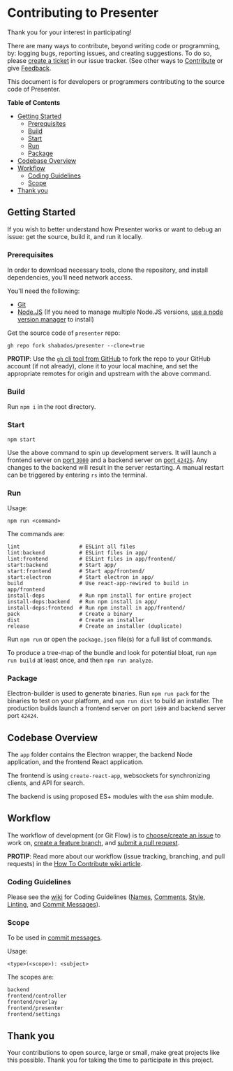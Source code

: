 # Contributing to Presenter

Thank you for your interest in participating!

There are many ways to contribute, beyond writing code or programming, by: logging bugs, reporting issues, and creating suggestions. To do so, please [create a ticket](https://github.com/ShabadOS/presenter/issues/new) in our issue tracker. (See other ways to [Contribute](README.md#Contributing) or give [Feedback](README.md#Feedback).

This document is for developers or programmers contributing to the source code of Presenter.

**Table of Contents**

- [Getting Started](#getting-started)
  - [Prerequisites](#prerequisites)
  - [Build](#build)
  - [Start](#start)
  - [Run](#run)
  - [Package](#package)
- [Codebase Overview](#codebase-overview)
- [Workflow](#workflow)
  - [Coding Guidelines](#coding-guidelines)
  - [Scope](#scope)
- [Thank you](#thank-you)

## Getting Started

If you wish to better understand how Presenter works or want to debug an issue: get the source, build it, and run it locally.

### Prerequisites

In order to download necessary tools, clone the repository, and install dependencies, you'll need network access.

You'll need the following:

- [Git](https://git-scm.com/)
- [Node.JS](https://nodejs.org) (If you need to manage multiple Node.JS versions, [use a node version manager](https://docs.npmjs.com/downloading-and-installing-node-js-and-npm) to install)

Get the source code of `presenter` repo:

```shell
gh repo fork shabados/presenter --clone=true
```

**PROTIP**: Use the [`gh` cli tool from GitHub](https://cli.github.com/) to fork the repo to your GitHub account (if not already), clone it to your local machine, and set the appropriate remotes for origin and upstream with the above command.

<!-- #### Prerequisites for compile tool chain

Currently, the program uses precompiled binaries. If a need to compile native Node modules arises in the future, the following prerequisites would be needed.

**PROTIP**: The following instructions are **not** required to build, run, package, or distribute Shabad OS Presenter.

- [Python](https://www.python.org/downloads/release/python-2715/), at least version 2.7 (version 3 is not supported).

**PROTIP**: Windows users will automatically install Python 2.7 when installing `windows-build-tools` npm module (see below)

- A C/C++ compiler tool chain for your platform:
  - **Windows**
    - **NOTE**: Make sure your profile path only contains ASCII letters, otherwise it can lead to node-gyp usage problems ([nodejs/node-gyp issue #297](https://github.com/nodejs/node-gyp/issues/297))
    - **NOTE**: If you have Visual Studio 2019 installed, you may face issues when using the default version of `node-gyp`. You may need to follow the solutions in [nodejs/node-gyp issue #1747](https://github.com/nodejs/node-gyp/issues/1747).
    - Start Powershell as Administrator.
    - Run `npm install --global windows-build-tools --vs2015`. (Try the `--debug` flag or check [Windows Build Tools](https://github.com/felixrieseberg/windows-build-tools) if you encounter any problems.)
    - Restart your computer.
  - **macOS**
    - [Xcode](https://developer.apple.com/xcode/downloads/) can be used to install Command Line Tools containing `gcc` and the related tool-chain containing `make`.
    - Open a terminal and run `xcode-select --install`.
  - **Linux**
    - `make`, `pkg-config`, GCC or another compile tool-chain
    - Building packages has not been tested, so requirements are unknown -->

### Build

Run `npm i` in the root directory.

### Start

```shell
npm start
```

Use the above command to spin up development servers. It will launch a frontend server on [port `3000`](https://localhost:3000) and a backend server on [port `42425`](https://localhost:42425). Any changes to the backend will result in the server restarting. A manual restart can be triggered by entering `rs` into the terminal.

### Run

Usage:

```shell
npm run <command>
```

The commands are:

```shell
lint                   # ESLint all files
lint:backend           # ESLint files in app/
lint:frontend          # ESLint files in app/frontend/
start:backend          # Start app/
start:frontend         # Start app/frontend/
start:electron         # Start electron in app/
build                  # Use react-app-rewired to build in app/frontend
install-deps           # Run npm install for entire project
install-deps:backend   # Run npm install in app/
install-deps:frontend  # Run npm install in app/frontend/
pack                   # Create a binary
dist                   # Create an installer
release                # Create an installer (duplicate)
```

Run `npm run` or open the `package.json` file(s) for a full list of commands.

To produce a tree-map of the bundle and look for potential bloat, run `npm run build` at least once, and then `npm run analyze`.

### Package

Electron-builder is used to generate binaries. Run `npm run pack` for the binaries to test on your platform, and `npm run dist` to build an installer. The production builds launch a frontend server on port `1699` and backend server port `42424`.

## Codebase Overview

The `app` folder contains the Electron wrapper, the backend Node application, and the frontend React application.

The frontend is using `create-react-app`, websockets for synchronizing clients, and API for search.

The backend is using proposed ES+ modules with the `esm` shim module.

## Workflow

The workflow of development (or Git Flow) is to [choose/create an issue](https://github.com/ShabadOS/presenter/issues) to work on, [create a feature branch](https://github.com/ShabadOS/.github/wiki/How-to-Contribute#branches), and [submit a pull request](https://github.com/ShabadOS/.github/wiki/How-to-Contribute#pull-requests).

**PROTIP**: Read more about our workflow (issue tracking, branching, and pull requests) in the [How To Contribute wiki article](https://github.com/ShabadOS/.github/wiki/How-to-Contribute).

### Coding Guidelines

Please see the [wiki](https://github.com/ShabadOS/.github/wiki/How-to-Contribute#coding-guidelines) for Coding Guidelines ([Names](https://github.com/ShabadOS/.github/wiki/How-to-Contribute#41-names), [Comments](https://github.com/ShabadOS/.github/wiki/How-to-Contribute#42-comments), [Style](https://github.com/ShabadOS/.github/wiki/How-to-Contribute#43-style), [Linting](https://github.com/ShabadOS/.github/wiki/How-to-Contribute#44-linting), and [Commit Messages](https://github.com/ShabadOS/.github/wiki/How-to-Contribute#45-commit-messages)).

### Scope

To be used in [commit messages](https://github.com/ShabadOS/.github/wiki/How-to-Contribute#45-commit-messages).

Usage:

```shell
<type>(<scope>): <subject>
```

The scopes are:

```shell
backend
frontend/controller
frontend/overlay
frontend/presenter
frontend/settings
```

## Thank you

Your contributions to open source, large or small, make great projects like this possible. Thank you for taking the time to participate in this project.
